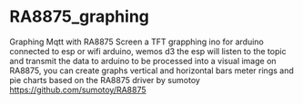 # RA8875_graphing
Graphing  Mqtt with RA8875 Screen
a TFT grapphing ino for arduino connected to esp or wifi arduino, wemos d3 
 the esp  will listen to the topic and transmit the  data to  arduino to be processed into a visual image on RA8875, 
 you can create graphs vertical and horizontal bars  meter rings and pie charts  based on the  RA8875 driver by sumotoy 
 https://github.com/sumotoy/RA8875
 
